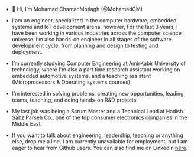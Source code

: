 - 👋 Hi, I’m Mohamad ChamanMotlagh (@MohamadCM)

- I am an engineer, specialized in the computer hardware, embedded systems and IoT development arena. however, For the last 3 years, I have been working in various industries across the computer science universe. I’m also hands-on engineer in all stages of the software development cycle, from planning and design to testing and deployment.

- I’m currently studying Computer Engineering at AmirKabir University of technology, where I'm also a part time research assistant working on embedded automotive systems, and a teaching assistant (Microprocessors & Operating systems courses).

- I'm interested in solving problems, creating new opportunities, leading teams, teaching, and doing hands-on R&D projects. 

- My last job was being a Scrum Master and a Technical Lead at Hadish Sabz Parseh Co., one of the top consumer electronics companies in the Middle East.

- If you want to talk about engineering, leadership, teaching or anything else, drop me a line. I am currently unavailable for employment, but I am eager to hear from Github users. You can also find me on Linkedin [here](https://www.linkedin.com/in/MohamadCM/ "Mohamad ChamanMotlagh at Linkedin").

<!---
MohamadCM/MohamadCM is a ✨ special ✨ repository because its `README.md` (this file) appears on your GitHub profile.
You can click the Preview link to take a look at your changes.
--->
